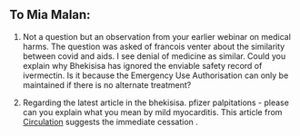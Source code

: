 

## To Mia Malan:

1. Not a question but an observation from your earlier webinar
on medical harms. The question was asked of francois venter 
about the similarity between covid and aids. I see denial of 
medicine as similar. Could you explain why Bhekisisa has 
ignored the enviable safety record of ivermectin. 
Is it because the Emergency Use Authorisation can only be
maintained if there is no alternate treatment? 

2. Regarding the latest article in the bhekisisa. pfizer palpitations - please can you explain what you mean by mild myocarditis. This article from [Circulation][circ] suggests the immediate cessation .  

[circ]:https://www.ahajournals.org/doi/10.1161/circ.144.suppl_1.10712